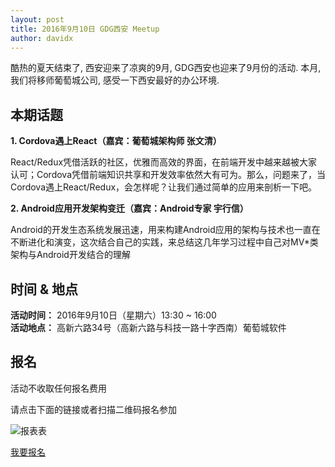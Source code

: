 ```yaml
---
layout: post
title: 2016年9月10日 GDG西安 Meetup
author: davidx
---
```


酷热的夏天结束了, 西安迎来了凉爽的9月, GDG西安也迎来了9月份的活动. 本月, 我们将移师葡萄城公司, 感受一下西安最好的办公环境.

## 本期话题

**1\. Cordova遇上React（嘉宾：葡萄城架构师 张文清）**

React/Redux凭借活跃的社区，优雅而高效的界面，在前端开发中越来越被大家认可；Cordova凭借前端知识共享和开发效率依然大有可为。那么，问题来了，当Cordova遇上React/Redux，会怎样呢？让我们通过简单的应用来剖析一下吧。


**2\. Android应用开发架构变迁（嘉宾：Android专家 宇行信）**

Android的开发生态系统发展迅速，用来构建Android应用的架构与技术也一直在不断进化和演变，这次结合自己的实践，来总结这几年学习过程中自己对MV*类架构与Android开发结合的理解

## 时间 & 地点

**活动时间：** 2016年9月10日（星期六）13:30 ~ 16:00  
**活动地点：** 高新六路34号（高新六路与科技一路十字西南）葡萄城软件

## 报名

活动不收取任何报名费用

请点击下面的链接或者扫描二维码报名参加

<div class="text-center">
  <img src="http://greatghoul.b0.upaiyun.com/1608/kx_qpa7NXb9sn.png" alt="报表表" />

  <p>
    <a href="https://jinshuju.net/f/owimQn" class="btn btn-success">我要报名</a>  
  </p>
</div>
